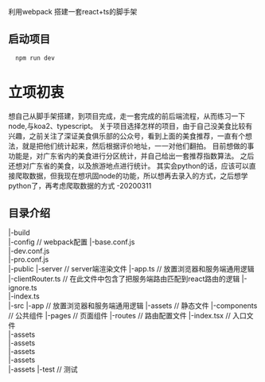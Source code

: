 利用webpack 搭建一套react+ts的脚手架

## 启动项目

```javascript
  npm run dev
```

# 立项初衷
想自己从脚手架搭建，到项目完成，走一套完成的前后端流程，从而练习一下node,与koa2、typescript。
关于项目选择怎样的项目，由于自己没美食比较有兴趣，之前关注了深证美食俱乐部的公众号，看到上面的美食推荐，一直有个想法，就是把他们统计起来，然后根据评价地址，一一对他们翻拍。
目前想做的事功能是，对广东省内的美食进行分区统计，并自己给出一套推荐指数算法。
之后还想对广东省的美食，以及旅游地点进行统计。
其实会python的话，应该可以直接爬取数据，但我现在想巩固node的功能，所以想再去录入的方式，之后想学python了，再考虑爬取数据的方式
-20200311

## 目录介绍

|-build       
|-config            // webpack配置
  |-base.conf.js   
  |-dev.conf.js   
  |-pro.conf.js   
|-public
|-server            // server端渲染文件
  |-app.ts          // 放置浏览器和服务端通用逻辑
  |-clientRouter.ts // 在此文件中包含了把服务端路由匹配到react路由的逻辑
  |-ignore.ts   
  |-index.ts         
|-src
  |-app          // 放置浏览器和服务端通用逻辑
  |-assets       // 静态文件
  |-components   // 公共组件
  |-pages        // 页面组件
  |-routes       // 路由配置文件
  |-index.tsx    // 入口文件  
  |-assets  
  |-assets  
  |-assets  
  |-assets  
  |-assets
|-test          // 测试
